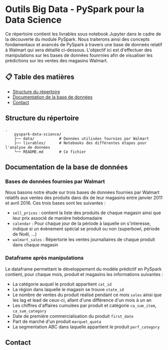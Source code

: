# Outils Big Data - PySpark pour la Data Science

Ce répertoire contient les livrables sous notebook Jupyter dans le cadre de la découverte du module PySpark. Nous traiterons ainsi des concepts fondamentaux et avancés de PySpark à travers une base de donneés relatif à Walmart qui sera détaillé ci-dessous. L'objectif ici est d'effectuer des manipulations sur les bases de données founrnies afin de visualiser les prédictions sur les ventes des magasins Walmart.

## 📋 **Table des matières**

- [Structure du répertoire](#structure-du-répertoire)
- [Documentation de la base de données](#documentation-de-la-base-de-données)
- [Contact](#contact)

## **Structure du répertoire**
```
.
    pyspark-data-science/
    ├── data/           # Données utilisées fournies par Walmart
    ├── livrables/      # Notebooks des différentes étapes pour l'analyse de données
    └── README.md       # Ce fichier
```

## **Documentation de la base de données**

### **Bases de données fournies par Walmart**

Nous basons notre étude sur trois bases de données fournies par Walmart relatifs aux ventes des produits dans dix de leur magasins entre janvier 2011 et avril 2016. Ces trois bases sont les suivantes :

- `sell_prices` : contient la liste des produits de chaque magasin ainsi que leur prix associé de manière hebdomadaire
- `calendar` : Pour chaque jour de la période à laquelle on s'interesse, indique si un évènement spécial se produit ou non (superbowl, période de Noêl, ...)
- `walmart_sales` : Répertorie les ventes journaliaires de chaque produit dans chaque magasin

### **Dataframe après manipulations**

Le dataframe permettant le développement du modèle prédictif en PySpark contient, pour chaque mois, produit et magasins les informations suivantes :

- La catégorie auquel le produit appartient `cat_id`
- La région dans laquelle le magasin se trouve `state_id`
- Le nombre de ventes du produit réalisé pendant ce mois `sales` ainsi que les lag et lead de ceux-ci, allant d'une différence d'un mois à un an
- Les chiffres d'affaires cumulées par produit et catégorie `ca_sum_item`, `ca_sum_category`
- Date de première commercialisation du produit `first_date`
- Part de marché d'un produit `marquet_quota`
- La segmentation ABC dans laquelle appartient le produit `perf_category`

  
## **Contact**

